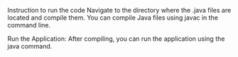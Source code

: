 Instruction to run the code
Navigate to the directory where the .java files are located and compile them. You can compile Java files using javac in the command line.

Run the Application: After compiling, you can run the application using the java command.
